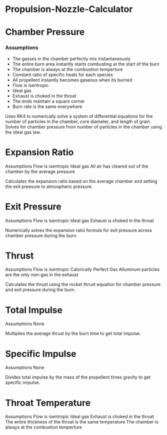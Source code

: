 # Propulsion-Nozzle-Calculator

# Chamber Pressure

### Assumptions <br />
 - The gasses in the chamber perfectly mix instantaneously <br />
 - The entire burn area instantly starts combusting at the start of the burn <br />
 - The chamber is always at the combustion temperture <br />
 - Constant ratio of specific heats for each species <br />
 - All propellent instantly becomes gaseous when its burned <br />
 - Flow is isentropic <br />
 - Ideal gas <br />
 - Exhaust is choked in the throat <br />
 - The ends maintain a square corner <br />
 - Burn rate is the same everywhere <br />
	
Uses RK4 to numerically solve a system of differential equations for the number of particles in the chamber, core diameter, and length of grain. Solves for chamber pressure from number of particles in the chamber using the ideal gas law.


# Expansion Ratio

Assumptions
    Flow is isentropic
    Ideal gas
    All air has cleared out of the chamber by the average pressure

Calculates the expansion ratio based on the average chamber and setting the exit preesure to atmospheric pressure.


# Exit Pressure

Assumptions
    Flow is isentropic
    Ideal gas
    Exhaust is choked in the throat

Numerically solves the expansion ratio formula for exit pressure across chamber pressure during the burn.


# Thrust

Assumptions
    Flow is isentropic
    Calorically Perfect Gas
    Alluminum particles are the only non-gas in the exhaust

Calculates the thrust using the rocket thrust equation for chamber pressure and exit pressure during the burn.


# Total Impulse

Assumptions
    None

Multiplies the average thrust by the burn time to get total impulse.


# Specific Impulse

Assumptions
    None
	
Divides total impulse by the mass of the propellent times gravity to get specific impulse.


# Throat Temperature

Assumptions
    Flow is isentropic
    Ideal gas
    Exhaust is choked in the throat
    The entire thickness of the throat is the same temperature
    The chamber is always at the combustion temperture
	
